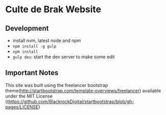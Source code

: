 # Culte de Brak Website

## Development

- install nvm, latest node and npm
- `npm install -g gulp`
- `npm install`
- `gulp dev`: start the dev server to make some edit

## Important Notes

This site was built using the freelancer bootstrap theme(http://startbootstrap.com/template-overviews/freelancer) available under the MIT License ((https://github.com/BlackrockDigital/startbootstrap/blob/gh-pages/LICENSE)
